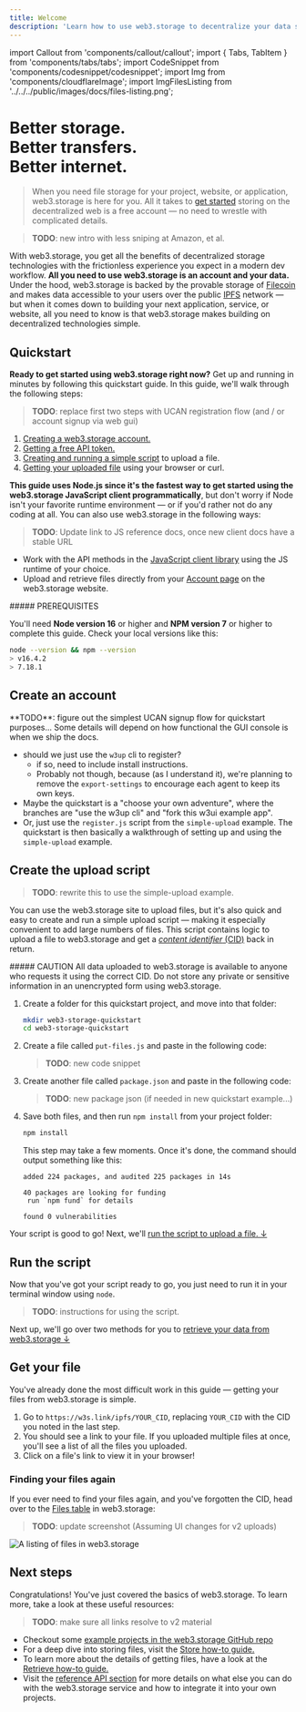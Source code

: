```yaml
---
title: Welcome
description: 'Learn how to use web3.storage to decentralize your data storage without all the complicated details.'
---
```


import Callout from 'components/callout/callout';
import { Tabs, TabItem } from 'components/tabs/tabs';
import CodeSnippet from 'components/codesnippet/codesnippet';
import Img from 'components/cloudflareImage';
import ImgFilesListing from '../../../public/images/docs/files-listing.png';

# Better storage.<br/>Better transfers.<br/>Better internet.

> When you need file storage for your project, website, or application, web3.storage is here for you. All it takes to [get started](#quickstart) storing on the decentralized web is a free account — no need to wrestle with complicated details.

> **TODO**: new intro with less sniping at Amazon, et al.

With web3.storage, you get all the benefits of decentralized storage technologies with the frictionless experience you expect in a modern dev workflow. **All you need to use web3.storage is an account and your data.** Under the hood, web3.storage is backed by the provable storage of [Filecoin](https://filecoin.io) and makes data accessible to your users over the public [IPFS](https://ipfs.io) network — but when it comes down to building your next application, service, or website, all you need to know is that web3.storage makes building on decentralized technologies simple.

## Quickstart

**Ready to get started using web3.storage right now?** Get up and running in minutes by following this quickstart guide. In this guide, we'll walk through the following steps:

> **TODO**: replace first two steps with UCAN registration flow (and / or account signup via web gui)

1. [Creating a web3.storage account.](#create-an-account)
1. [Getting a free API token.](#get-an-api-token)
1. [Creating and running a simple script](#create-the-upload-script) to upload a file.
1. [Getting your uploaded file](#get-your-file) using your browser or curl.

**This guide uses Node.js since it's the fastest way to get started using the web3.storage JavaScript client programmatically**, but don't worry if Node isn't your favorite runtime environment — or if you'd rather not do any coding at all. You can also use web3.storage in the following ways:

> **TODO**: Update link to JS reference docs, once new client docs have a stable URL

- Work with the API methods in the [JavaScript client library](/docs/reference/js-client-library) using the JS runtime of your choice.
- Upload and retrieve files directly from your [Account page](https://web3.storage/account/) on the web3.storage website.

<Callout type="warning">
##### PREREQUISITES

You'll need **Node version 16** or higher and **NPM version 7** or higher to complete this guide. Check your local versions like this:

```bash
node --version && npm --version
> v16.4.2
> 7.18.1
```

</Callout>

## Create an account

<Callout>
**TODO**: figure out the simplest UCAN signup flow for quickstart purposes... Some details will depend on how functional the GUI console is when we ship the docs.

- should we just use the `w3up` cli to register?
  - if so, need to include install instructions.
  - Probably not though, because (as I understand it), we're planning to remove the `export-settings` to encourage each agent to keep its own keys.
- Maybe the quickstart is a "choose your own adventure", where the branches are "use the w3up cli" and "fork this w3ui example app".
- Or, just use the `register.js` script from the `simple-upload` example. The quickstart is then basically a walkthrough of setting up and using the `simple-upload` example.

</Callout>

## Create the upload script

> **TODO**: rewrite this to use the simple-upload example.

You can use the web3.storage site to upload files, but it's also quick and easy to create and run a simple upload script — making it especially convenient to add large numbers of files. This script contains logic to upload a file to web3.storage and get a [_content identifier_ (CID)](/docs/concepts/content-addressing) back in return.

<Callout type="warning">
##### CAUTION
All data uploaded to web3.storage is available to anyone who requests it using the correct CID. Do not store any private or sensitive information in an unencrypted form using web3.storage.
</Callout>

1. Create a folder for this quickstart project, and move into that folder:

   ```bash
   mkdir web3-storage-quickstart
   cd web3-storage-quickstart
   ```

1. Create a file called `put-files.js` and paste in the following code:

   > **TODO**: new code snippet

1. Create another file called `package.json` and paste in the following code:

   > **TODO**: new package json (if needed in new quickstart example...)

1. Save both files, and then run `npm install` from your project folder:

   ```bash
   npm install
   ```

   This step may take a few moments. Once it's done, the command should output something like this:

   ```
   added 224 packages, and audited 225 packages in 14s

   40 packages are looking for funding
    run `npm fund` for details

   found 0 vulnerabilities
   ```

Your script is good to go! Next, we'll [run the script to upload a file. ↓](#run-the-script)

## Run the script

Now that you've got your script ready to go, you just need to run it in your terminal window using `node`.

> **TODO**: instructions for using the script.

Next up, we'll go over two methods for you to [retrieve your data from web3.storage ↓](#get-your-file)

## Get your file

You've already done the most difficult work in this guide — getting your files from web3.storage is simple.

1. Go to `https://w3s.link/ipfs/YOUR_CID`, replacing `YOUR_CID` with the CID you noted in the last step.
1. You should see a link to your file. If you uploaded multiple files at once, you'll see a list of all the files you uploaded.
1. Click on a file's link to view it in your browser!

### Finding your files again

If you ever need to find your files again, and you've forgotten the CID, head over to the [Files table](https://web3.storage/account/) in web3.storage:

> **TODO**: update screenshot (Assuming UI changes for v2 uploads)

<Img src={ImgFilesListing} alt="A listing of files in web3.storage" />

## Next steps

Congratulations! You've just covered the basics of web3.storage. To learn more, take a look at these useful resources:

> **TODO**: make sure all links resolve to v2 material

- Checkout some [example projects in the web3.storage GitHub repo](https://github.com/web3-storage/web3.storage/tree/main/packages/client/examples)
- For a deep dive into storing files, visit the [Store how-to guide.](/docs/how-tos/store)
- To learn more about the details of getting files, have a look at the [Retrieve how-to guide.](/docs/how-tos/retrieve)
- Visit the [reference API section](/docs/reference/js-client-library) for more details on what else you can do with the web3.storage service and how to integrate it into your own projects.

